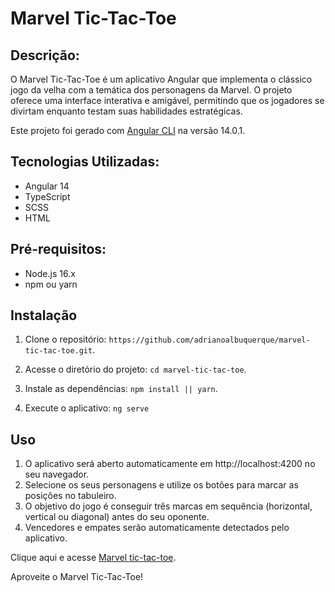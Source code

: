 # Marvel Tic-Tac-Toe

## Descrição:

O Marvel Tic-Tac-Toe é um aplicativo Angular que implementa o clássico jogo da velha com a temática dos personagens da Marvel. O projeto oferece uma interface interativa e amigável, permitindo que os jogadores se divirtam enquanto testam suas habilidades estratégicas.

Este projeto foi gerado com  [Angular CLI](https://github.com/angular/angular-cli) na versão 14.0.1.

## Tecnologias Utilizadas:

- Angular 14
- TypeScript
- SCSS
- HTML

## Pré-requisitos:

- Node.js 16.x
- npm ou yarn

## Instalação

1. Clone o repositório: `https://github.com/adrianoalbuquerque/marvel-tic-tac-toe.git`.

2. Acesse o diretório do projeto: `cd marvel-tic-tac-toe`.

3. Instale as dependências: `npm install || yarn`.

4. Execute o aplicativo: `ng serve`

## Uso

1. O aplicativo será aberto automaticamente em http://localhost:4200 no seu navegador.
2. Selecione os seus personagens e utilize os botões para marcar as posições no tabuleiro.
3. O objetivo do jogo é conseguir três marcas em sequência (horizontal, vertical ou diagonal) antes do seu oponente.
4. Vencedores e empates serão automaticamente detectados pelo aplicativo.

Clique aqui e acesse [Marvel tic-tac-toe](https://marvel-tic-tac-toe.vercel.app/).

Aproveite o Marvel Tic-Tac-Toe!

